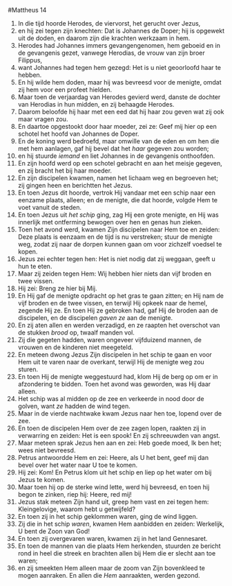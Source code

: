 #Mattheus 14
1. In die tijd hoorde Herodes, de viervorst, het gerucht over Jezus,
2. en hij zei tegen zijn knechten: Dat is Johannes de Doper; hij is opgewekt uit de doden, en daarom zijn die krachten werkzaam in hem.
3. Herodes had Johannes immers gevangengenomen, hem geboeid en in de gevangenis gezet, vanwege Herodias, de vrouw van zijn broer Filippus,
4. want Johannes had tegen hem gezegd: Het is u niet geoorloofd haar te hebben.
5. En hij wilde hem doden, maar hij was bevreesd voor de menigte, omdat zij hem voor een profeet hielden.
6. Maar toen de verjaardag van Herodes gevierd werd, danste de dochter van Herodias in hun midden, en zij behaagde Herodes.
7. Daarom beloofde hij haar met een eed dat hij haar zou geven wat zij ook maar vragen zou.
8. En daartoe opgestookt door haar moeder, zei ze: Geef mij hier op een schotel het hoofd van Johannes de Doper.
9. En de koning werd bedroefd, maar omwille van de eden en om hen die met hem aanlagen, gaf hij bevel dat het *haar* gegeven zou worden;
10. en hij stuurde *iemand* en liet Johannes in de gevangenis onthoofden.
11. En zijn hoofd werd op een schotel gebracht en aan het meisje gegeven, en zij bracht het bij haar moeder.
12. En zijn discipelen kwamen, namen het lichaam weg en begroeven het; zij gingen heen en berichtten het Jezus.
13. En toen Jezus dit hoorde, vertrok Hij vandaar met een schip naar een eenzame plaats, alleen; en de menigte, die dat hoorde, volgde Hem te voet vanuit de steden.
14. En toen Jezus uit *het schip* ging, zag Hij een grote menigte, en Hij was innerlijk met ontferming bewogen over hen en genas hun zieken.
15. Toen het avond werd, kwamen Zijn discipelen naar Hem toe en zeiden: Deze plaats is eenzaam en de tijd is nu verstreken; stuur de menigte weg, zodat zij naar de dorpen kunnen gaan om voor zichzelf voedsel te kopen.
16. Jezus zei echter tegen hen: Het is niet nodig dat zij weggaan, geeft u hun te eten.
17. Maar zij zeiden tegen Hem: Wij hebben hier niets dan vijf broden en twee vissen.
18. Hij zei: Breng ze hier bij Mij.
19. En Hij gaf de menigte opdracht op het gras te gaan zitten; en Hij nam de vijf broden en de twee vissen, en terwijl Hij opkeek naar de hemel, zegende Hij ze. En toen Hij ze gebroken had, gaf Hij de broden aan de discipelen, en de discipelen *gaven ze* aan de menigte.
20. En zij aten allen en werden verzadigd, en ze raapten het overschot van de stukken *brood* op, twaalf manden vol.
21. Zij die gegeten hadden, waren ongeveer vijfduizend mannen, de vrouwen en de kinderen niet meegeteld.
22. En meteen dwong Jezus Zijn discipelen in het schip te gaan en voor Hem uit te varen naar de overkant, terwijl Hij de menigte weg zou sturen.
23. En toen Hij de menigte weggestuurd had, klom Hij de berg op om er in afzondering te bidden. Toen het avond was geworden, was Hij daar alleen.
24. Het schip was al midden op de zee en verkeerde in nood door de golven, want *ze* hadden de wind tegen.
25. Maar in de vierde nachtwake kwam Jezus naar hen toe, lopend over de zee.
26. En toen de discipelen Hem over de zee zagen lopen, raakten zij in verwarring en zeiden: Het is een spook! En zij schreeuwden van angst.
27. Maar meteen sprak Jezus hen aan en zei: Heb goede moed, Ik ben het; wees niet bevreesd.
28. Petrus antwoordde Hem en zei: Heere, als U het bent, geef mij dan bevel over het water naar U toe te komen.
29. Hij zei: Kom! En Petrus klom uit het schip en liep op het water om bij Jezus te komen.
30. Maar toen hij op de sterke wind lette, werd hij bevreesd, en toen hij begon te zinken, riep hij: Heere, red mij!
31. Jezus stak meteen Zijn hand uit, greep hem vast en zei tegen hem: Kleingelovige, waarom hebt u getwijfeld?
32. En toen zij in het schip geklommen waren, ging de wind liggen.
33. Zij die in het schip *waren*, kwamen Hem aanbidden en zeiden: Werkelijk, U bent de Zoon van God!
34. En toen zij overgevaren waren, kwamen zij in het land Gennesaret.
35. En toen de mannen van die plaats Hem herkenden, stuurden ze bericht rond in heel die streek en brachten allen bij Hem die er slecht aan toe waren;
36. en zij smeekten Hem alleen maar de zoom van Zijn bovenkleed te mogen aanraken. En allen die *Hem* aanraakten, werden gezond.
